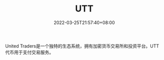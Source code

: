 ﻿---
weight: 
title: "UTT"
description: "United Traders是一个独特的生态系统，拥有加密货币交易所和投资平台"
date: 2022-03-25T21:57:40+08:00
lastmod: 2022-03-25T16:45:40+08:00
draft: false
authors: ["Metabd"]
featuredImage: "utt.webp"
link: ""
tags: ["数字代币","UTT"]
categories: ["navigation"]
navigation: ["数字代币"]
lightgallery: true
toc: true
pinned: false
recommend: false
recommend1: false
---
United Traders是一个独特的生态系统，拥有加密货币交易所和投资平台。UTT代币用于支付交易服务。
